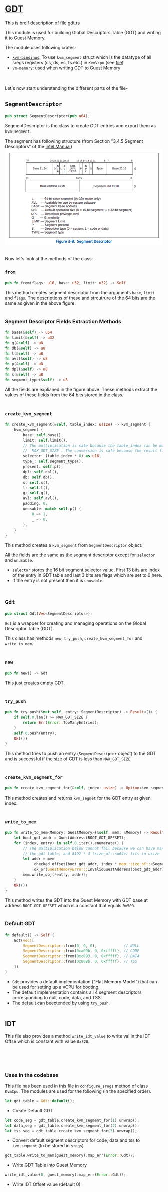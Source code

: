 # [GDT](../src/vm-vcpu-ref/src/x86_64/gdt.rs)

This is breif description of file [gdt.rs](../src/vm-vcpu-ref/src/x86_64/gdt.rs)

This module is used for building Global Descriptors Table (GDT) and writing it to Guest Memory.

The module uses following crates-
- [`kvm-bindings`](https://github.com/rust-vmm/kvm-bindings): To use `kvm_segment` struct which is the datatype of all sregs registers (cs, ds, es, fs etc.) in `KvmVcpu` (see [file](../src/vm-vcpu/src/vcpu/mod.rs))
- [`vm-memory`](https://github.com/rust-vmm/vm-memory): used when writing GDT to Guest Memory

<br/><br/>
Let's now start understanding the different parts of the file-
## `SegmentDescriptor`
```rs
pub struct SegmentDescriptor(pub u64);
```
SegmentDescriptor is the class to create GDT entries and export them as `kvm_segment`. 

The segment has following structure (from Section "3.4.5 Segment Descriptors" of the [Intel Manual](https://www.intel.com/content/dam/www/public/us/en/documents/manuals/64-ia-32-architectures-software-developer-vol-3a-part-1-manual.pdf))
![Segment Descriptor](seg_desc.png)
<br/><br/>

Now let's look at the methods of the class-
### `from`
```rs
pub fn from(flags: u16, base: u32, limit: u32) -> Self
```
This method creates segment descriptor from the arguments `base`, `limit` and  `flags`. The descriptions of these and strcutrure of the 64 bits are the same as given in the above figure.
<br/><br/>

### Segment Descriptor Fields Extraction Methods
```rs
fn base(&self) -> u64
fn limit(&self) -> u32
fn g(&self) -> u8
fn db(&self) -> u8
fn l(&self) -> u8
fn avl(&self) -> u8
fn p(&self) -> u8
fn dpl(&self) -> u8
fn s(&self) -> u8
fn segment_type(&self) -> u8 
```
All the fields are explianed in the figure above. These methods extract the values of these fields from the 64 bits stored in the class.
<br/><br/>

### `create_kvm_segment`
```rs
fn create_kvm_segment(&self, table_index: usize) -> kvm_segment {
    kvm_segment {
        base: self.base(),
        limit: self.limit(),
        // The multiplication is safe because the table_index can be maximum
        // `MAX_GDT_SIZE`. The conversion is safe because the result fits in u16.
        selector: (table_index * 8) as u16,
        type_: self.segment_type(),
        present: self.p(),
        dpl: self.dpl(),
        db: self.db(),
        s: self.s(),
        l: self.l(),
        g: self.g(),
        avl: self.avl(),
        padding: 0,
        unusable: match self.p() {
            0 => 1,
            _ => 0,
        },
    }
}
```
This method creates a `kvm_segment` from `SegmentDescriptor` object. 

All the fields are the same as the segment descriptor except for `selector` and `unusable`.

- `selector` stores the 16 bit segment selector value. First 13 bits are index of the entry in GDT table and last 3 bits are flags which are set to 0 here.
- If the entry is not present then it is `unusable`.
<br/><br/>

## `Gdt`
```rs
pub struct Gdt(Vec<SegmentDescriptor>);
```
`Gdt` is a wrapper for creating and managing operations on the Global Descriptor Table (GDT).

This class has methods `new`, `try_push`, `create_kvm_segment_for` and `write_to_mem`.
<br/><br/> 

### `new`
```rs
pub fn new() -> Gdt
```
This just creates empty GDT.
<br/><br/>

### `try_push`
```rs
pub fn try_push(&mut self, entry: SegmentDescriptor) -> Result<()> {
    if self.0.len() >= MAX_GDT_SIZE {
        return Err(Error::TooManyEntries);
    }
    self.0.push(entry);
    Ok(())
}
```
This method tries to push an entry (`SegmentDescriptor` object) to the GDT and is successful if the size of GDT is less than `MAX_GDT_SIZE`.
<br/><br/>

### `create_kvm_segment_for`
```rs
pub fn create_kvm_segment_for(&self, index: usize) -> Option<kvm_segment> 
```
This method creates and returns `kvm_segmet` for the GDT entry at given index. 
<br/><br/>

### `write_to_mem`
```rs
pub fn write_to_mem<Memory: GuestMemory>(&self, mem: &Memory) -> Result<()> {
    let boot_gdt_addr = GuestAddress(BOOT_GDT_OFFSET);
    for (index, entry) in self.0.iter().enumerate() {
        // The multiplication below cannot fail because we can have maximum 8192 entries in
        // the gdt table, and 8192 * 4 (size_of::<u64>) fits in usize
        let addr = mem
            .checked_offset(boot_gdt_addr, index * mem::size_of::<SegmentDescriptor>())
            .ok_or(GuestMemoryError::InvalidGuestAddress(boot_gdt_addr))?;
        mem.write_obj(*entry, addr)?;
    }
    Ok(())
}
```
This method writes the GDT into the Guest Memory with GDT base at address `BOOT_GDT_OFFSET` which is a constant that equals `0x500`.
<br/><br/>

### Default GDT
```rs
fn default() -> Self {
    Gdt(vec![
        SegmentDescriptor::from(0, 0, 0),            // NULL
        SegmentDescriptor::from(0xa09b, 0, 0xfffff), // CODE
        SegmentDescriptor::from(0xc093, 0, 0xfffff), // DATA
        SegmentDescriptor::from(0x808b, 0, 0xfffff), // TSS
    ])
}
```
- `Gdt` provides a default implementation ("Flat Memory Model") that can be used for setting up a vCPU for booting.
- The default implementation contains all 4 segment descriptors corresponding to null, code, data, and TSS. 
- The default can beextended by using `try_push`.
<br/><br/>

## IDT
This file also provides a method `write_idt_value` to write val in the IDT Offse which is constant with value `0x520`.
<br/><br/>

<br/><br/>

### Uses in the codebase
This file has been used in [this file](../src/vm-vcpu/src/vcpu/mod.rs) in `configure_sregs` method of class `KvmCpu`. The modules are used for the following (in the specified order).
```rs
let gdt_table = Gdt::default();
```
- Create Default GDT 
```rs
let code_seg = gdt_table.create_kvm_segment_for(1).unwrap();
let data_seg = gdt_table.create_kvm_segment_for(2).unwrap();
let tss_seg = gdt_table.create_kvm_segment_for(3).unwrap();
```
- Convert default segment descriptors for code, data and tss to `kvm_segment` (to be stored in `sregs`) 
```rs
gdt_table.write_to_mem(guest_memory).map_err(Error::Gdt)?;
```
- Write GDT Table into Guest Memory
```rs
write_idt_value(0, guest_memory).map_err(Error::Gdt)?;
```
- Write IDT Offset value (default 0)
  

